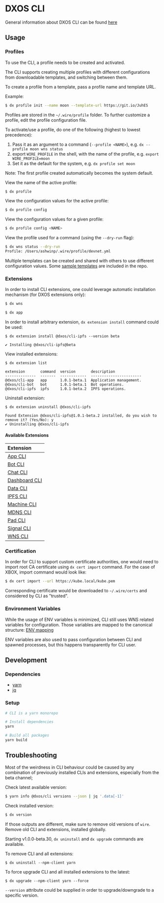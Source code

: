 # DXOS CLI

General information about DXOS CLI can be found [here](../../README.md)

## Usage

### Profiles

To use the CLI, a profile needs to be created and activated.

The CLI supports creating multiple profiles with different configurations from downloadable templates, and switching between them.

To create a profile from a template, pass a profile name and template URL.

Example:

```bash
$ dx profile init --name moon --template-url https://git.io/JuhES
```

Profiles are stored in the `~/.wire/profile` folder. To further customize a profile, edit the profile configuration file.

To activate/use a profile, do one of the following (highest to lowest precedence):

1. Pass it as an argument to a command (`--profile <NAME>`), e.g. `dx --profile moon wns status`
2. export `WIRE_PROFILE` in the shell, with the name of the profile, e.g. `export WIRE_PROFILE=moon`
3. Set it as the default for the system, e.g. `dx profile set moon`

Note: The first profile created automatically becomes the system default.

View the name of the active profile:

```bash
$ dx profile
```

View the configuration values for the active profile:

```bash
$ dx profile config
```

View the configuration values for a given profile:

```bash
$ dx profile config <NAME>
```

View the profile used for a command (using the `--dry-run` flag):

```bash
$ dx wns status --dry-run
Profile: /Users/ashwinp/.wire/profile/devnet.yml
```

Multiple templates can be created and shared with others to use different configuration values. Some [sample templates](./profiles/README.md) are included in the repo.

### Extensions

In order to install CLI extensions, one could leverage automatic installation mechanism (for DXOS extensions only):

<!--TODO(burdon): Rename registry.-->

```bash
$ dx wns
```

```bash
$ dx app
```

In order to install arbitrary extension, `dx extension install` command could be used:

```
$ dx extension install @dxos/cli-ipfs --version beta

✔ Installing @dxos/cli-ipfs@beta
```

View installed extensions:

```
$ dx extension list

extension       command  version       description
--------------  -------  ------------  -----------------------
@dxos/cli-app   app      1.0.1-beta.1  Application management.
@dxos/cli-bot   bot      1.0.1-beta.1  Bot operations.
@dxos/cli-ipfs  ipfs     1.0.1-beta.2  IPFS operations.
```

Uninstall extension:

```
$ dx extension uninstall @dxos/cli-ipfs

Found Extension @dxos/cli-ipfs@1.0.1-beta.2 installed, do you wish to remove it? (Yes/No): y
✔ Uninstalling @dxos/cli-ipfs
```

#### Available Extensions

| Extension |
| :------------ |
| [App CLI](../cli-app/README.md) |
| [Bot CLI](../cli-bot/README.md) |
| [Chat CLI](../cli-chat/README.md) |
| [Dashboard CLI](../cli-dashboard/README.md) |
| [Data CLI](../cli-data/README.md) |
| [IPFS CLI](../cli-ipfs/README.md) |
| [Machine CLI](../cli-machine/README.md) |
| [MDNS CLI](../cli-mdns/README.md) |
| [Pad CLI](../cli-pad/README.md) |
| [Signal CLI](../cli-signal/README.md) |
| [WNS CLI](../cli-wns/README.md) |


### Certification

In order for CLI to support custom certificate authorities, one would need to import root CA certificate using `dx cert import` command. For the case of XBOX, import command would look like:

```bash
$ dx cert import --url https://kube.local/kube.pem
```

<!--TODO(egor): Host cert on .well-known endpoint.-->

Corresponding certificate would be downloaded to `~/.wire/certs` and considered by CLI as "trusted".

### Environment Variables

While the usage of ENV variables is minimized, CLI still uses WNS related variables for configuration. Those variables are mapped to the canonical structure: [ENV mapping](env-map.yml)

ENV variables are also used to pass configuration between CLI and spawned processes, but this happens transparently for CLI user.

## Development

### Dependencies

- [yarn](https://yarnpkg.com/)
- [jq](https://stedolan.github.io/jq/)

### Setup

```bash
# CLI is a yarn monorepo

# Install dependencies
yarn

# Build all packages
yarn build
```


## Troubleshooting

Most of the weirdness in CLI behaviour could be caused by any combination of previously installed CLIs and extensions, especially from the beta channel;

Check latest available version:

```bash
$ yarn info @dxos/cli versions --json | jq '.data[-1]'
```

Check installed version:

```bash
$ dx version
```

If those outputs are different, make sure to remove old versions of `wire`.
Remove old CLI and extensions, installed globally.

Starting v1.0.0-beta.30, `dx uninstall` and `dx upgrade` commands are available.

To remove CLI and all extensions:

```
$ dx uninstall --npm-client yarn
```

To force upgrade CLI and all installed extensions to the latest:

```
$ dx upgrade --npm-client yarn --force
```

`--version` attribute could be supplied in order to upgrade/downgrade to a specific version.
